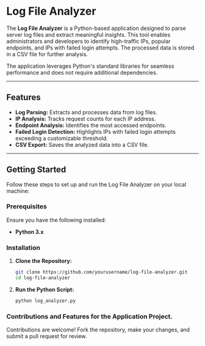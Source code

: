 # Log File Analyzer  

The **Log File Analyzer** is a Python-based application designed to parse server log files and extract meaningful insights. This tool enables administrators and developers to identify high-traffic IPs, popular endpoints, and IPs with failed login attempts. The processed data is stored in a CSV file for further analysis.  

The application leverages Python's standard libraries for seamless performance and does not require additional dependencies.  

---

## Features  

- **Log Parsing:** Extracts and processes data from log files.  
- **IP Analysis:** Tracks request counts for each IP address.  
- **Endpoint Analysis:** Identifies the most accessed endpoints.  
- **Failed Login Detection:** Highlights IPs with failed login attempts exceeding a customizable threshold.  
- **CSV Export:** Saves the analyzed data into a CSV file.  

---

## Getting Started  

Follow these steps to set up and run the Log File Analyzer on your local machine:  

### Prerequisites  

Ensure you have the following installed:  
- **Python 3.x**  

### Installation  

1. **Clone the Repository:**  
   ```bash
   git clone https://github.com/yourusername/log-file-analyzer.git
   cd log-file-analyzer
   ```

2. **Run the Python Script:**

    ```bash
    python log_analyzer.py
    ```

### Contributions and Features for the Application Project.

Contributions are welcome! Fork the repository, make your changes, and submit a pull request for review.
